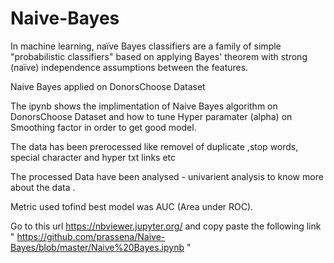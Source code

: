 # Naive-Bayes

In machine learning, naïve Bayes classifiers are a family of simple "probabilistic classifiers" based on applying Bayes' theorem with strong (naïve) independence assumptions between the features.

Naive Bayes applied on DonorsChoose Dataset

The ipynb shows the implimentation of Naive Bayes algorithm on DonorsChoose Dataset and how to tune Hyper paramater (alpha) on Smoothing factor in order to get good model.

The data has been prerocessed like removel of duplicate ,stop words, special character and hyper txt links etc

The processed Data have been analysed - univarient analysis to know more about the data .

Metric used tofind best model was AUC (Area under ROC).

Go to this url https://nbviewer.jupyter.org/ and copy paste the following link " https://github.com/prassena/Naive-Bayes/blob/master/Naive%20Bayes.ipynb " 
